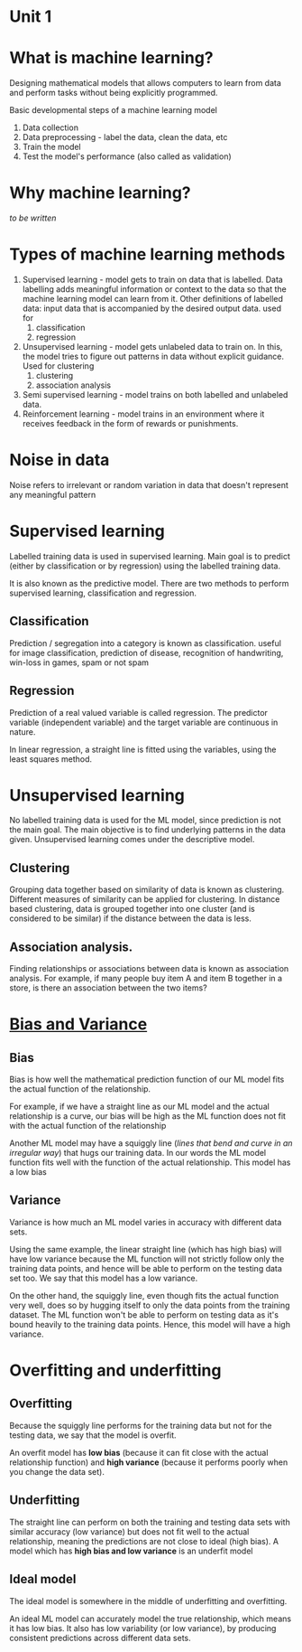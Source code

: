 # Unit 1 

# What is machine learning? 

Designing mathematical models that allows computers to learn from data and perform tasks without being explicitly programmed. 

Basic developmental steps of a machine learning model 
1. Data collection 
2. Data preprocessing - label the data, clean the data, etc 
3. Train the model 
4. Test the model's performance (also called as validation) 

# Why machine learning? 

_to be written_ 

# Types of machine learning methods 

1. Supervised learning - model gets to train on data that is labelled. Data labelling adds meaningful information or context to the data so that the machine learning model can learn from it. Other definitions of labelled data: input data that is accompanied by the desired output data. used for
	1. classification
	2. regression
2. Unsupervised learning - model gets unlabeled data to train on. In this, the model tries to figure out patterns in data without explicit guidance. Used for clustering
	1. clustering 
	2. association analysis
3. Semi supervised learning - model trains on both labelled and unlabeled data.
4. Reinforcement learning - model trains in an environment where it receives feedback in the form of rewards or punishments. 

# Noise in data 

Noise refers to irrelevant or random variation in data that doesn't represent any meaningful pattern

# Supervised learning 

Labelled training data is used in supervised learning. Main goal is to predict (either by classification or by regression) using the labelled training data. 

It is also known as the predictive model. There are two methods to perform supervised learning, classification and regression. 

## Classification 

Prediction / segregation into a category is known as classification. useful for image classification, prediction of disease, recognition of handwriting, win-loss in games, spam or not spam 

## Regression 

Prediction of a real valued variable is called regression. The predictor variable (independent variable) and the target variable are continuous in nature. 

In linear regression, a straight line is fitted using the variables, using the least squares method. 

# Unsupervised learning 

No labelled training data is used for the ML model, since prediction is not the main goal. The main objective is to find underlying patterns in the data given. Unsupervised learning comes under the descriptive model. 

## Clustering 

Grouping data together based on similarity of data is known as clustering. Different measures of similarity can be applied for clustering. In distance based clustering, data is grouped together into one cluster (and is considered to be similar) if the distance between the data is less. 

## Association analysis. 

Finding relationships or associations between data is known as association analysis. For example, if many people buy item A and item B together in a store, is there an association between the two items? 
# [Bias and Variance](https://youtu.be/EuBBz3bI-aA) 

## Bias 

Bias is how well the mathematical prediction function of our ML model fits the actual function of the relationship. 

For example, if we have a straight line as our ML model and the actual relationship is a curve, our bias will be high as the ML function does not fit with the actual function of the relationship

Another ML model may have a squiggly line (_lines that bend and curve in an irregular way_) that hugs our training data. In our words the ML model function fits well with the function of the actual relationship. This model has a low bias 

## Variance 

Variance is how much an ML model varies in accuracy with different data sets. 

Using the same example, the linear straight line (which has high bias) will have low variance because the ML function will not strictly follow only the training data points, and hence will be able to perform on the testing data set too. We say that this model has a low variance. 

On the other hand, the squiggly line, even though fits the actual function very well, does so by hugging itself to only the data points from the training dataset. The ML function won't be able to perform on testing data as it's bound heavily to the training data points. Hence, this model will have a high variance. 

# Overfitting and underfitting 

## Overfitting

Because the squiggly line performs for the training data but not for the testing data, we say that the model is overfit. 

An overfit model has **low bias** (because it can fit close with the actual relationship function) and **high variance** (because it performs poorly when you change the data set). 

## Underfitting 

The straight line can perform on both the training and testing data sets with similar accuracy (low variance) but does not fit well to the actual relationship, meaning the predictions are not close to ideal (high bias). A model which has **high bias and low variance** is an underfit model  

## Ideal model 

The ideal model is somewhere in the middle of underfitting and overfitting. 

An ideal ML model can accurately model the true relationship, which means it has low bias. It also has low variability (or low variance), by producing consistent predictions across different data sets. 




